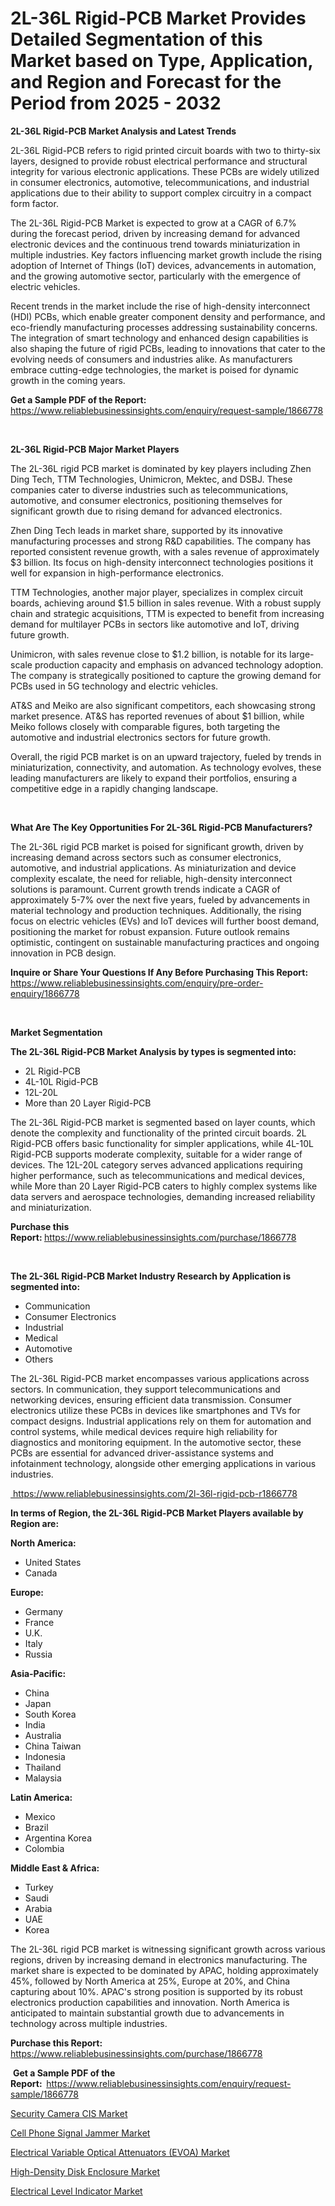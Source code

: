 <p><h1>2L-36L Rigid-PCB Market Provides Detailed Segmentation of this Market based on Type, Application, and Region and Forecast for the Period from 2025 - 2032</h1></p><p><strong>2L-36L Rigid-PCB Market Analysis and Latest Trends</strong></p>
<p><p>2L-36L Rigid-PCB refers to rigid printed circuit boards with two to thirty-six layers, designed to provide robust electrical performance and structural integrity for various electronic applications. These PCBs are widely utilized in consumer electronics, automotive, telecommunications, and industrial applications due to their ability to support complex circuitry in a compact form factor.</p><p>The 2L-36L Rigid-PCB Market is expected to grow at a CAGR of 6.7% during the forecast period, driven by increasing demand for advanced electronic devices and the continuous trend towards miniaturization in multiple industries. Key factors influencing market growth include the rising adoption of Internet of Things (IoT) devices, advancements in automation, and the growing automotive sector, particularly with the emergence of electric vehicles.</p><p>Recent trends in the market include the rise of high-density interconnect (HDI) PCBs, which enable greater component density and performance, and eco-friendly manufacturing processes addressing sustainability concerns. The integration of smart technology and enhanced design capabilities is also shaping the future of rigid PCBs, leading to innovations that cater to the evolving needs of consumers and industries alike. As manufacturers embrace cutting-edge technologies, the market is poised for dynamic growth in the coming years.</p></p>
<p><strong>Get a Sample PDF of the Report:&nbsp;</strong> <a href="https://www.reliablebusinessinsights.com/enquiry/request-sample/1866778?utm_campaign=62&utm_medium=2&utm_source=Github&utm_content=ia&utm_term=13022025&utm_id=2l-36l-rigid-pcb">https://www.reliablebusinessinsights.com/enquiry/request-sample/1866778</a></p>
<p>&nbsp;</p>
<p><strong>2L-36L Rigid-PCB Major Market Players</strong></p>
<p><p>The 2L-36L rigid PCB market is dominated by key players including Zhen Ding Tech, TTM Technologies, Unimicron, Mektec, and DSBJ. These companies cater to diverse industries such as telecommunications, automotive, and consumer electronics, positioning themselves for significant growth due to rising demand for advanced electronics.</p><p>Zhen Ding Tech leads in market share, supported by its innovative manufacturing processes and strong R&D capabilities. The company has reported consistent revenue growth, with a sales revenue of approximately $3 billion. Its focus on high-density interconnect technologies positions it well for expansion in high-performance electronics.</p><p>TTM Technologies, another major player, specializes in complex circuit boards, achieving around $1.5 billion in sales revenue. With a robust supply chain and strategic acquisitions, TTM is expected to benefit from increasing demand for multilayer PCBs in sectors like automotive and IoT, driving future growth.</p><p>Unimicron, with sales revenue close to $1.2 billion, is notable for its large-scale production capacity and emphasis on advanced technology adoption. The company is strategically positioned to capture the growing demand for PCBs used in 5G technology and electric vehicles.</p><p>AT&S and Meiko are also significant competitors, each showcasing strong market presence. AT&S has reported revenues of about $1 billion, while Meiko follows closely with comparable figures, both targeting the automotive and industrial electronics sectors for future growth.</p><p>Overall, the rigid PCB market is on an upward trajectory, fueled by trends in miniaturization, connectivity, and automation. As technology evolves, these leading manufacturers are likely to expand their portfolios, ensuring a competitive edge in a rapidly changing landscape.</p></p>
<p>&nbsp;</p>
<p><strong>What Are The Key Opportunities For 2L-36L Rigid-PCB Manufacturers?</strong></p>
<p><p>The 2L-36L rigid PCB market is poised for significant growth, driven by increasing demand across sectors such as consumer electronics, automotive, and industrial applications. As miniaturization and device complexity escalate, the need for reliable, high-density interconnect solutions is paramount. Current growth trends indicate a CAGR of approximately 5-7% over the next five years, fueled by advancements in material technology and production techniques. Additionally, the rising focus on electric vehicles (EVs) and IoT devices will further boost demand, positioning the market for robust expansion. Future outlook remains optimistic, contingent on sustainable manufacturing practices and ongoing innovation in PCB design.</p></p>
<p><strong>Inquire or Share Your Questions If Any Before Purchasing This Report:</strong> <a href="https://www.reliablebusinessinsights.com/enquiry/pre-order-enquiry/1866778?utm_campaign=62&utm_medium=2&utm_source=Github&utm_content=ia&utm_term=13022025&utm_id=2l-36l-rigid-pcb">https://www.reliablebusinessinsights.com/enquiry/pre-order-enquiry/1866778</a></p>
<p>&nbsp;</p>
<p><strong>Market Segmentation</strong></p>
<p><strong>The 2L-36L Rigid-PCB Market Analysis by types is segmented into:</strong></p>
<p><ul><li>2L Rigid-PCB</li><li>4L-10L Rigid-PCB</li><li>12L-20L</li><li>More than 20 Layer Rigid-PCB</li></ul></p>
<p><p>The 2L-36L Rigid-PCB market is segmented based on layer counts, which denote the complexity and functionality of the printed circuit boards. 2L Rigid-PCB offers basic functionality for simpler applications, while 4L-10L Rigid-PCB supports moderate complexity, suitable for a wider range of devices. The 12L-20L category serves advanced applications requiring higher performance, such as telecommunications and medical devices, while More than 20 Layer Rigid-PCB caters to highly complex systems like data servers and aerospace technologies, demanding increased reliability and miniaturization.</p></p>
<p><strong>Purchase this Report:&nbsp;</strong><a href="https://www.reliablebusinessinsights.com/purchase/1866778?utm_campaign=62&utm_medium=2&utm_source=Github&utm_content=ia&utm_term=13022025&utm_id=2l-36l-rigid-pcb">https://www.reliablebusinessinsights.com/purchase/1866778</a></p>
<p>&nbsp;</p>
<p><strong>The 2L-36L Rigid-PCB Market Industry Research by Application is segmented into:</strong></p>
<p><ul><li>Communication</li><li>Consumer Electronics</li><li>Industrial</li><li>Medical</li><li>Automotive</li><li>Others</li></ul></p>
<p><p>The 2L-36L Rigid-PCB market encompasses various applications across sectors. In communication, they support telecommunications and networking devices, ensuring efficient data transmission. Consumer electronics utilize these PCBs in devices like smartphones and TVs for compact designs. Industrial applications rely on them for automation and control systems, while medical devices require high reliability for diagnostics and monitoring equipment. In the automotive sector, these PCBs are essential for advanced driver-assistance systems and infotainment technology, alongside other emerging applications in various industries.</p></p>
<p><a href="https://www.reliablebusinessinsights.com/2l-36l-rigid-pcb-r1866778?utm_campaign=62&utm_medium=2&utm_source=Github&utm_content=ia&utm_term=13022025&utm_id=2l-36l-rigid-pcb">&nbsp;https://www.reliablebusinessinsights.com/2l-36l-rigid-pcb-r1866778</a></p>
<p><strong>In terms of Region, the 2L-36L Rigid-PCB Market Players available by Region are:</strong></p>
<p>
    <p> <strong> North America: </strong>
        <ul>
            <li>United States</li>
            <li>Canada</li>
        </ul>
        </p> 
    <p> <strong> Europe: </strong>
        <ul>
            <li>Germany</li>
            <li>France</li>
            <li>U.K.</li>
            <li>Italy</li>
            <li>Russia</li>
        </ul>
        </p> 
    <p> <strong> Asia-Pacific: </strong>
        <ul>
            <li>China</li>
            <li>Japan</li>
            <li>South Korea</li>
            <li>India</li>
            <li>Australia</li>
            <li>China Taiwan</li>
            <li>Indonesia</li>
            <li>Thailand</li>
            <li>Malaysia</li>
        </ul>
        </p> 
    <p> <strong> Latin America: </strong>
        <ul>
            <li>Mexico</li>
            <li>Brazil</li>
            <li>Argentina Korea</li>
            <li>Colombia</li>
        </ul>
        </p> 
    <p> <strong> Middle East & Africa: </strong>
        <ul>
            <li>Turkey</li>
            <li>Saudi</li>
            <li>Arabia</li>
            <li>UAE</li>
            <li>Korea</li>
        </ul>
    </p>
    </p>
<p><p>The 2L-36L rigid PCB market is witnessing significant growth across various regions, driven by increasing demand in electronics manufacturing. The market share is expected to be dominated by APAC, holding approximately 45%, followed by North America at 25%, Europe at 20%, and China capturing about 10%. APAC's strong position is supported by its robust electronics production capabilities and innovation. North America is anticipated to maintain substantial growth due to advancements in technology across multiple industries.</p></p>
<p><strong>Purchase this Report: </strong><a href="https://www.reliablebusinessinsights.com/purchase/1866778?utm_campaign=62&utm_medium=2&utm_source=Github&utm_content=ia&utm_term=13022025&utm_id=2l-36l-rigid-pcb">https://www.reliablebusinessinsights.com/purchase/1866778</a></p>
<p>&nbsp;<strong>Get a Sample PDF of the Report:&nbsp;&nbsp;</strong><a href="https://www.reliablebusinessinsights.com/enquiry/request-sample/1866778?utm_campaign=62&utm_medium=2&utm_source=Github&utm_content=ia&utm_term=13022025&utm_id=2l-36l-rigid-pcb">https://www.reliablebusinessinsights.com/enquiry/request-sample/1866778</a></p>
<p><strong></strong></p>
<p><p><a href="https://github.com/feeqahrndz/Market-Research-Report-List-1/blob/main/security-camera-cis-market.md?utm_campaign=62&utm_medium=2&utm_source=Github&utm_content=ia&utm_term=13022025&utm_id=2l-36l-rigid-pcb">Security Camera CIS Market</a></p><p><a href="https://github.com/elodielamto06/Market-Research-Report-List-1/blob/main/cell-phone-signal-jammer-market.md?utm_campaign=62&utm_medium=2&utm_source=Github&utm_content=ia&utm_term=13022025&utm_id=2l-36l-rigid-pcb">Cell Phone Signal Jammer Market</a></p><p><a href="https://github.com/taxyevgwlle/Market-Research-Report-List-1/blob/main/electrical-variable-optical-attenuators-evoa-market.md?utm_campaign=62&utm_medium=2&utm_source=Github&utm_content=ia&utm_term=13022025&utm_id=2l-36l-rigid-pcb">Electrical Variable Optical Attenuators (EVOA) Market</a></p><p><a href="https://github.com/donkalucine10/Market-Research-Report-List-1/blob/main/high-density-disk-enclosure-market.md?utm_campaign=62&utm_medium=2&utm_source=Github&utm_content=ia&utm_term=13022025&utm_id=2l-36l-rigid-pcb">High-Density Disk Enclosure Market</a></p><p><a href="https://github.com/kaqiewan/Market-Research-Report-List-1/blob/main/electrical-level-indicator-market.md?utm_campaign=62&utm_medium=2&utm_source=Github&utm_content=ia&utm_term=13022025&utm_id=2l-36l-rigid-pcb">Electrical Level Indicator Market</a></p></p>